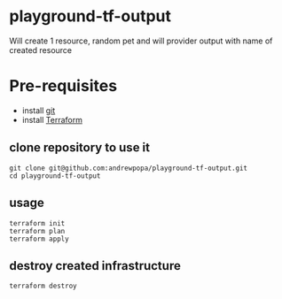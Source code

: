 # playground-tf-output

Will create 1 resource, random pet and will provider output with name of created resource

# Pre-requisites

- install [git](https://git-scm.com/downloads)
- install [Terraform](https://learn.hashicorp.com/terraform/getting-started/install.html)

## clone repository to use it
```
git clone git@github.com:andrewpopa/playground-tf-output.git
cd playground-tf-output
```

## usage
```
terraform init
terraform plan
terraform apply
```

## destroy created infrastructure
```
terraform destroy
```